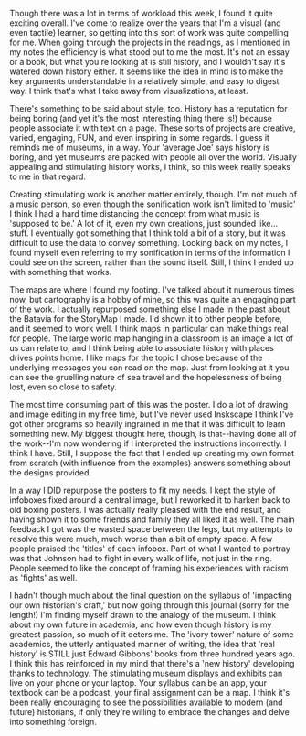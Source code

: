 Though there was a lot in terms of workload this week, I found it quite exciting overall. I've come to realize over the years that I'm a visual (and even tactile) learner, so getting into this sort of work was quite compelling for me. When going through the projects in the readings, as I mentioned in my notes the efficiency is what stood out to me the most. It's not an essay or a book, but what you're looking at is still history, and I wouldn't say it's watered down history either. It seems like the idea in mind is to make the key arguments understandable in a relatively simple, and easy to digest way. I think that's what I take away from visualizations, at least.

There's something to be said about style, too. History has a reputation for being boring (and yet it's the most interesting thing there is!) because people associate it with text on a page. These sorts of projects are creative, varied, engaging, FUN, and even inspiring in some regards. I guess it reminds me of museums, in a way. Your 'average Joe' says history is boring, and yet museums are packed with people all over the world. Visually appealing and stimulating history works, I think, so this week really speaks to me in that regard.

Creating stimulating work is another matter entirely, though. I'm not much of a music person, so even though the sonification work isn't limited to 'music' I think I had a hard time distancing the concept from what music is 'supposed to be.' A lot of it, even my own creations, just sounded like... stuff. I eventually got something that I think told a bit of a story, but it was difficult to use the data to convey something. Looking back on my notes, I found myself even referring to my sonification in terms of the information I could see on the screen, rather than the sound itself. Still, I think I ended up with something that works.

The maps are where I found my footing. I've talked about it numerous times now, but cartography is a hobby of mine, so this was quite an engaging part of the work. I actually repurposed something else I made in the past about the Batavia for the StoryMap I made. I'd shown it to other people before, and it seemed to work well. I think maps in particular can make things real for people. The large world map hanging in a classroom is an image a lot of us can relate to, and I think being able to associate history with places drives points home. I like maps for the topic I chose because of the underlying messages you can read on the map. Just from looking at it you can see the gruelling nature of sea travel and the hopelessness of being lost, even so close to safety.

The most time consuming part of this was the poster. I do a lot of drawing and image editing in my free time, but I've never used Inskscape I think I've got other programs so heavily ingrained in me that it was difficult to learn something new. My biggest thought here, though, is that--having done all of the work--I'm now wondering if I interpreted the instructions incorrectly. I think I have. Still, I suppose the fact that I ended up creating my own format from scratch (with influence from the examples) answers something about the designs provided.

In a way I DID repurpose the posters to fit my needs. I kept the style of infoboxes fixed around a central image, but I reworked it to harken back to old boxing posters. I was actually really pleased with the end result, and having shown it to some friends and family they all liked it as well. The main feedback I got was the wasted space between the legs, but my attempts to resolve this were much, much worse than a bit of empty space. A few people praised the 'titles' of each infobox. Part of what I wanted to portray was that Johnson had to fight in every walk of life, not just in the ring. People seemed to like the concept of framing his experiences with racism as 'fights' as well.

I hadn't though much about the final question on the syllabus of 'impacting our own historian's craft,' but now going through this journal (sorry for the length!) I'm finding myself drawn to the analogy of the museum. I think about my own future in academia, and how even though history is my greatest passion, so much of it deters me. The 'ivory tower' nature of some academics, the utterly antiquated manner of writing, the idea that 'real history' is STILL just Edward Gibbons' books from three hundred years ago. I think this has reinforced in my mind that there's a 'new history' developing thanks to technology. The stimulating museum displays and exhibits can live on your phone or your laptop. Your syllabus can be an app, your textbook can be a podcast, your final assignment can be a map. I think it's been really encouraging to see the possibilities available to modern (and future) historians, if only they're willing to embrace the changes and delve into something foreign.
